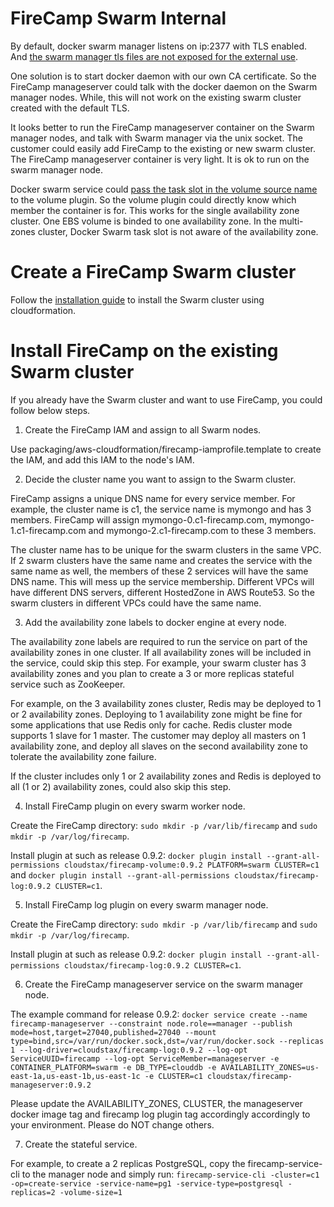 # FireCamp Swarm Internal

By default, docker swarm manager listens on ip:2377 with TLS enabled. And [the swarm manager tls files are not exposed for the external use](https://forums.docker.com/t/cannot-connect-to-cluster-created-with-swarm-mode/16826/7).

One solution is to start docker daemon with our own CA certificate. So the FireCamp manageserver could talk with the docker daemon on the Swarm manager nodes. While, this will not work on the existing swarm cluster created with the default TLS.

It looks better to run the FireCamp manageserver container on the Swarm manager nodes, and talk with Swarm manager via the unix socket. The customer could easily add FireCamp to the existing or new swarm cluster. The FireCamp manageserver container is very light. It is ok to run on the swarm manager node.

Docker swarm service could [pass the task slot in the volume source name](https://docs.docker.com/docker-for-aws/persistent-data-volumes/#use-a-unique-volume-per-task-using-ebs) to the volume plugin. So the volume plugin could directly know which member the container is for. This works for the single availability zone cluster. One EBS volume is binded to one availability zone. In the multi-zones cluster, Docker Swarm task slot is not aware of the availability zone.

# Create a FireCamp Swarm cluster

Follow the [installation guide](https://github.com/cloudstax/firecamp/tree/master/docs/installation) to install the Swarm cluster using cloudformation.

# Install FireCamp on the existing Swarm cluster

If you already have the Swarm cluster and want to use FireCamp, you could follow below steps.

1. Create the FireCamp IAM and assign to all Swarm nodes.

Use packaging/aws-cloudformation/firecamp-iamprofile.template to create the IAM, and add this IAM to the node's IAM.

2. Decide the cluster name you want to assign to the Swarm cluster.

FireCamp assigns a unique DNS name for every service member. For example, the cluster name is c1, the service name is mymongo and has 3 members. FireCamp will assign mymongo-0.c1-firecamp.com, mymongo-1.c1-firecamp.com and mymongo-2.c1-firecamp.com to these 3 members.

The cluster name has to be unique for the swarm clusters in the same VPC. If 2 swarm clusters have the same name and creates the service with the same name as well, the members of these 2 services will have the same DNS name. This will mess up the service membership. Different VPCs will have different DNS servers, different HostedZone in AWS Route53. So the swarm clusters in different VPCs could have the same name.

3. Add the availability zone labels to docker engine at every node.

The availability zone labels are required to run the service on part of the availability zones in one cluster. If all availability zones will be included in the service, could skip this step. For example, your swarm cluster has 3 availability zones and you plan to create a 3 or more replicas stateful service such as ZooKeeper.

For example, on the 3 availability zones cluster, Redis may be deployed to 1 or 2 availability zones. Deploying to 1 availability zone might be fine for some applications that use Redis only for cache. Redis cluster mode supports 1 slave for 1 master. The customer may deploy all masters on 1 availability zone, and deploy all slaves on the second availability zone to tolerate the availability zone failure.

If the cluster includes only 1 or 2 availability zones and Redis is deployed to all (1 or 2) availability zones, could also skip this step.

4. Install FireCamp plugin on every swarm worker node.

Create the FireCamp directory: `sudo mkdir -p /var/lib/firecamp` and `sudo mkdir -p /var/log/firecamp`.

Install plugin at such as release 0.9.2: `docker plugin install --grant-all-permissions cloudstax/firecamp-volume:0.9.2 PLATFORM=swarm CLUSTER=c1` and `docker plugin install --grant-all-permissions cloudstax/firecamp-log:0.9.2 CLUSTER=c1`.

5. Install FireCamp log plugin on every swarm manager node.

Create the FireCamp directory: `sudo mkdir -p /var/lib/firecamp` and `sudo mkdir -p /var/log/firecamp`.

Install plugin at such as release 0.9.2: `docker plugin install --grant-all-permissions cloudstax/firecamp-log:0.9.2 CLUSTER=c1`.

6. Create the FireCamp manageserver service on the swarm manager node.

The example command for release 0.9.2:
`docker service create --name firecamp-manageserver --constraint node.role==manager --publish mode=host,target=27040,published=27040 --mount type=bind,src=/var/run/docker.sock,dst=/var/run/docker.sock --replicas 1 --log-driver=cloudstax/firecamp-log:0.9.2 --log-opt ServiceUUID=firecamp --log-opt ServiceMember=manageserver -e CONTAINER_PLATFORM=swarm -e DB_TYPE=clouddb -e AVAILABILITY_ZONES=us-east-1a,us-east-1b,us-east-1c -e CLUSTER=c1 cloudstax/firecamp-manageserver:0.9.2`

Please update the AVAILABILITY_ZONES, CLUSTER, the manageserver docker image tag and firecamp log plugin tag accordingly accordingly to your environment. Please do NOT change others.

7. Create the stateful service.

For example, to create a 2 replicas PostgreSQL, copy the firecamp-service-cli to the manager node and simply run: `firecamp-service-cli -cluster=c1 -op=create-service -service-name=pg1 -service-type=postgresql -replicas=2 -volume-size=1`

